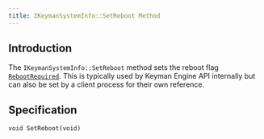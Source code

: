 ```yaml
---
title: IKeymanSystemInfo::SetReboot Method
---
```


## Introduction

The `IKeymanSystemInfo::SetReboot` method sets the reboot flag
[`RebootRequired`](RebootRequired). This is typically used by Keyman
Engine API internally but can also be set by a client process for their
own reference.

## Specification

``` clike
void SetReboot(void)
```

